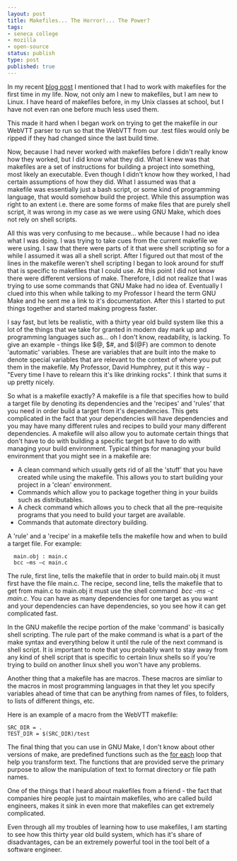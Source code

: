 ```yaml
---
layout: post
title: Makefiles... The Horror!... The Power?
tags:
- seneca college
- mozilla
- open-source
status: publish
type: post
published: true
---
```

In my recent [blog post](/2012/10/04/webvtt-0-1-release-update.html) I mentioned that I had to work with makefiles for the first time in my life. Now, not only am I new to makefiles, but I am new to Linux. I have heard of makefiles before, in my Unix classes at school, but I have not even ran one before much less used them.

This made it hard when I began work on trying to get the makefile in our WebVTT parser to run so that the WebVTT from our .test files would only be ripped if they had changed since the last build time.

Now, because I had never worked with makefiles before I didn't really know how they worked, but I did know what they did. What I knew was that makefiles are a set of instructions for building a project into something, most likely an executable. Even though I didn't know how they worked, I had certain assumptions of how they did. What I assumed was that a makefile was essentially just a bash script, or some kind of programming language, that would somehow build the project. While this assumption was right to an extent i.e. there are some forms of make files that are purely shell script, it was wrong in my case as we were using GNU Make, which does not rely on shell scripts.

All this was very confusing to me because... while because I had no idea what I was doing. I was trying to take cues from the current makefile we were using. I saw that there were parts of it that were shell scripting so for a while I assumed it was all a shell script. After I figured out that most of the lines in the makefile weren't shell scripting I began to look around for stuff that is specific to makefiles that I could use. At this point I did not know there were different versions of make. Therefore, I did not realize that I was trying to use some commands that GNU Make had no idea of. Eventually I clued into this when while talking to my Professor I heard the term GNU Make and he sent me a link to it's documentation. After this I started to put things together and started making progress faster.

I say fast, but lets be realistic, with a thirty year old build system like this a lot of the things that we take for granted in modern day mark up and programming languages such as... oh I don't know, readability, is lacking. To give an example - things like $@, $#, and $(@F) are common to denote 'automatic' variables. These are variables that are built into the make to denote special variables that are relevant to the context of where you put them in the makefile. My Professor, David Humphrey, put it this way - "Every time I have to relearn this it's like drinking rocks". I think that sums it up pretty nicely.

So what is a makefile exactly? A makefile is a file that specifies how to build a target file by denoting its dependencies and the 'recipes' and 'rules' that you need in order build a target from it's dependencies. This gets complicated in the fact that your dependencies will have dependencies and you may have many different rules and recipes to build your many different dependencies. A makefile will also allow you to automate certain things that don't have to do with building a specific target but have to do with managing your build environment. Typical things for managing your build environment that you might see in a makefile are:

* A clean command which usually gets rid of all the 'stuff' that you have created while using the makefile. This allows you to start building your project in a 'clean' environment.
* Commands which allow you to package together thing in your builds such as distributables.
* A check command which allows you to check that all the pre-requisite programs that you need to build your target are available.
* Commands that automate directory building.


A 'rule' and a 'recipe' in a makefile tells the makefile how and when to build a target file. For example:

```
  main.obj : main.c
  bcc –ms –c main.c
```

The rule, first line, tells the makefile that in order to build main.obj it must first have the file main.c. The recipe, second line, tells the makefile that to get from main.c to main.obj it must use the shell command  <em>bcc -ms -c main.c. </em>You can have as many dependencies for one target as you want and your dependencies can have dependencies, so you see how it can get complicated fast.

In the GNU makefile the recipe portion of the make 'command' is basically shell scripting. The rule part of the make command is what is a part of the make syntax and everything below it until the rule of the next command is shell script. It is important to note that you probably want to stay away from any kind of shell script that is specific to certain linux shells so if you're trying to build on another linux shell you won't have any problems.

Another thing that a makefile has are macros. These macros are simliar to the macros in most programming languages in that they let you specify variables ahead of time that can be anything from names of files, to folders, to lists of different things, etc.

Here is an example of a macro from the WebVTT makefile:
```
SRC_DIR = .
TEST_DIR = $(SRC_DIR)/test
```

The final thing that you can use in GNU Make, I don't know about other versions of make, are predefined functions such as the [for each](http://www.gnu.org/software/make/manual/make.html#Foreach-Function) loop that help you transform text. The functions that are provided serve the primary purpose to allow the manipulation of text to format directory or file path names.

One of the things that I heard about makefiles from a friend - the fact that companies hire people just to maintain makefiles, who are called build engineers, makes it sink in even more that makefiles can get extremely complicated.

Even through all my troubles of learning how to use makefiles, I am starting to see how this thirty year old build system, which has it's share of disadvantages, can be an extremely powerful tool in the tool belt of a software engineer.
